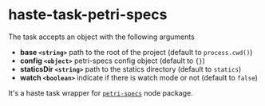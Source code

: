 # haste-task-petri-specs

The task accepts an object with the following arguments
* **base `<string>`** path to the root of the project (default to `process.cwd()`)
* **config `<object>`** petri-specs config object (default to `{}`)
* **staticsDir `<string>`** path to the statics directory (default to `statics`)
* **watch `<boolean>`** indicate if there is watch mode or not (default to `false`)

It's a haste task wrapper for [`petri-specs`](https://github.com/wix-private/petri-specs) node package.